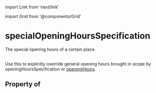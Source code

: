 import Link from 'next/link'
  
import Grid from '@components/Grid'

# specialOpeningHoursSpecification

The special opening hours of a certain place.<br/><br/>

Use this to explicitly override general opening hours brought in scope by <Link href="/openingHoursSpecification">openingHoursSpecification</Link> or <a class="localLink" href="/openingHours">openingHours</a>.

## Property of



